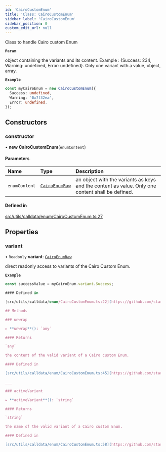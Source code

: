 ```yaml
---
id: 'CairoCustomEnum'
title: 'Class: CairoCustomEnum'
sidebar_label: 'CairoCustomEnum'
sidebar_position: 0
custom_edit_url: null
---
```


Class to handle Cairo custom Enum

**`Param`**

object containing the variants and its content. Example :
{Success: 234, Warning: undefined, Error: undefined}.
Only one variant with a value, object, array.

**`Example`**

```typescript
const myCairoEnum = new CairoCustomEnum({
  Success: undefined,
  Warning: '0x7f32ea',
  Error: undefined,
});
```

## Constructors

### constructor

• **new CairoCustomEnum**(`enumContent`)

#### Parameters

| Name          | Type                                         | Description                                                                                      |
| :------------ | :------------------------------------------- | :----------------------------------------------------------------------------------------------- |
| `enumContent` | [`CairoEnumRaw`](../modules.md#cairoenumraw) | an object with the variants as keys and the content as value. Only one content shall be defined. |

#### Defined in

[src/utils/calldata/enum/CairoCustomEnum.ts:27](https://github.com/starknet-io/starknet.js/blob/v5.24.3/src/utils/calldata/enum/CairoCustomEnum.ts#L27)

## Properties

### variant

• `Readonly` **variant**: [`CairoEnumRaw`](../modules.md#cairoenumraw)

direct readonly access to variants of the Cairo Custom Enum.

**`Example`**

```typescript
const successValue = myCairoEnum.variant.Success;

#### Defined in

[src/utils/calldata/enum/CairoCustomEnum.ts:22](https://github.com/starknet-io/starknet.js/blob/v5.24.3/src/utils/calldata/enum/CairoCustomEnum.ts#L22)

## Methods

### unwrap

▸ **unwrap**(): `any`

#### Returns

`any`

the content of the valid variant of a Cairo custom Enum.

#### Defined in

[src/utils/calldata/enum/CairoCustomEnum.ts:45](https://github.com/starknet-io/starknet.js/blob/v5.24.3/src/utils/calldata/enum/CairoCustomEnum.ts#L45)

___

### activeVariant

▸ **activeVariant**(): `string`

#### Returns

`string`

the name of the valid variant of a Cairo custom Enum.

#### Defined in

[src/utils/calldata/enum/CairoCustomEnum.ts:58](https://github.com/starknet-io/starknet.js/blob/v5.24.3/src/utils/calldata/enum/CairoCustomEnum.ts#L58)
```
